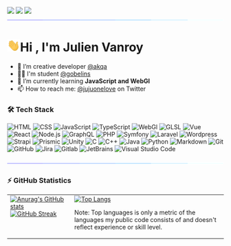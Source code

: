 <a href="https://linktr.ee/jujuonelove"><img src="https://img.shields.io/badge/-Linktree-39e09b?style=flat&logo=Linktree&logoColor=white"/></a>
<span><img src="https://visitor-badge.glitch.me/badge?page_id=julienvanroy.julienvanroy"/></span>
<a href="https://github.com/julienvanroy"><img src="https://img.shields.io/github/followers/julienvanroy?label=Follow&style=social"/></a>
<img src="assets/img/hr.gif">
<h1><img src="assets/img/hi.gif" width="30"/>Hi , I'm Julien Vanroy</h1>

- 🔭 I’m creative developer [@akqa](https://github.com/akqa)
- 👨‍🎓 I'm student [@gobelins](https://github.com/gobelins)
- 🌱 I’m currently learning **JavaScript and WebGl**
- 📫 How to reach me: [@jujuonelove](https://twitter.com/jujuonelove) on Twitter

### 🛠 Tech Stack

![HTML](https://img.shields.io/badge/-HTML-05122A?style=flat&logo=HTML5)
![CSS](https://img.shields.io/badge/-CSS-05122A?style=flat&logo=CSS3&logoColor=1572B6)
![JavaScript](https://img.shields.io/badge/-JavaScript-05122A?style=flat&logo=javascript)
![TypeScript](https://img.shields.io/badge/-TypeScript-05122A?style=flat&logo=typescript)
![WebGl](https://img.shields.io/badge/-WebGl-05122A?style=flat&logo=WEBGL)
![GLSL](https://img.shields.io/badge/-GLSL-05122A?style=flat&logo=OpenGL)
![Vue](https://img.shields.io/badge/-Vue-05122A?style=flat&logo=vuedotjs)
![React](https://img.shields.io/badge/-React-05122A?style=flat&logo=react)
![Node.js](https://img.shields.io/badge/-Node.js-05122A?style=flat&logo=node.js)
![GraphQL](https://img.shields.io/badge/-GraphQL-05122A?style=flat&logo=GraphQl)
![PHP](https://img.shields.io/badge/-PHP-05122A?style=flat&logo=PHP)
![Symfony](https://img.shields.io/badge/-Symfony-05122A?style=flat&logo=Symfony)
![Laravel](https://img.shields.io/badge/-Laravel-05122A?style=flat&logo=Laravel)
![Wordpress](https://img.shields.io/badge/-Wordpress-05122A?style=flat&logo=Wordpress)
![Strapi](https://img.shields.io/badge/-Strapi-05122A?style=flat&logo=Strapi)
![Prismic](https://img.shields.io/badge/-Prismic-05122A?style=flat&logo=Prismic)
![Unity](https://img.shields.io/badge/-Unity-05122A?style=flat&logo=unity)
![C](https://img.shields.io/badge/-C-05122A?style=flat&logo=C&logoColor=A8B9CC)
![C++](https://img.shields.io/badge/-C++-05122A?style=flat&logo=C%2B%2B&logoColor=00599C)
![Java](https://img.shields.io/badge/-Java-05122A?style=flat&logo=Java&logoColor=FFA518)
![Python](https://img.shields.io/badge/-Python-05122A?style=flat&logo=python)
![Markdown](https://img.shields.io/badge/-Markdown-05122A?style=flat&logo=markdown)
![Git](https://img.shields.io/badge/-Git-05122A?style=flat&logo=git)
![GitHub](https://img.shields.io/badge/-GitHub-05122A?style=flat&logo=github)
![Jira](https://img.shields.io/badge/-Jira-05122A?style=flat&logo=jira)
![Gitlab](https://img.shields.io/badge/-Gitlab-05122A?style=flat&logo=gitlab)
![JetBrains](https://img.shields.io/badge/-JetBrains-05122A?style=flat&logo=jetbrains)
![Visual Studio Code](https://img.shields.io/badge/-Visual%20Studio%20Code-05122A?style=flat&logo=visual-studio-code&logoColor=007ACC)

<img src="assets/img/hr.gif">

### ⚡ GitHub Statistics

<table>
  <tr>
    <td valign="top">
        <a href="https://github.com/julienvanroy"><img src="https://github-readme-stats.vercel.app/api?username=julienvanroy&count_private=true&show_icons=true&include_all_commits=true&theme=github_dark" alt="Anurag's GitHub stats"/></a>
        <a href="https://github.com/julienvanroy"><img src="https://github-readme-streak-stats.herokuapp.com?user=julienvanroy&theme=github-dark&dates=58A6FF&fire=1F6FEB&ring=58A6FF&stroke=58A6FF&text_color=C3D1D9&background=0D1117&date_format=M%20j%5B%2C%20Y%5D&border=white" alt="GitHub Streak"/></a>
    </td>
    <td valign="top">
        <a href="https://github.com/julienvanroy"><img src="https://github-readme-stats.vercel.app/api/top-langs/?username=julienvanroy&count_private=true&show_icons=true&include_all_commits=true&layout=compact&langs_count=6&theme=github_dark" alt="Top Langs"/></a>
        <p>Note: Top languages is only a metric of the languages my public code consists of and doesn't reflect experience or skill level.</p>
    </td>
  </tr>
</table>